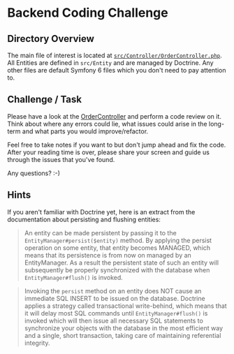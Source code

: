 # Backend Coding Challenge

## Directory Overview

The main file of interest is located at [`src/Controller/OrderController.php`](src/Controller/OrderController.php).
All Entities are defined in `src/Entity` and are managed by Doctrine.
Any other files are default Symfony 6 files which you don't need to pay attention to.

## Challenge / Task

Please have a look at the [OrderController](src/Controller/OrderController.php) and perform a code review on it. Think about where any errors could lie, what issues could arise in the long-term and what parts you would improve/refactor. 

Feel free to take notes if you want to but don't jump ahead and fix the code. After your reading time is over, please share your screen and guide us through the issues that you've found.

Any questions? :-)

## Hints

If you aren't familiar with Doctrine yet, here is an extract from the documentation about persisting and flushing entities:

> An entity can be made persistent by passing it to the `EntityManager#persist($entity)` method. By applying the persist operation on some entity, that entity becomes MANAGED, which means that its persistence is from now on managed by an EntityManager. As a result the persistent state of such an entity will subsequently be properly synchronized with the database when `EntityManager#flush()` is invoked.    

> Invoking the `persist` method on an entity does NOT cause an immediate SQL INSERT to be issued on the database. Doctrine applies a strategy called transactional write-behind, which means that it will delay most SQL commands until `EntityManager#flush()` is invoked which will then issue all necessary SQL statements to synchronize your objects with the database in the most efficient way and a single, short transaction, taking care of maintaining referential integrity.
